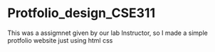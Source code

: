 # Protfolio_design_CSE311
This was a assigmnet given by our lab Instructor, so I made a simple protfolio website just using html css

